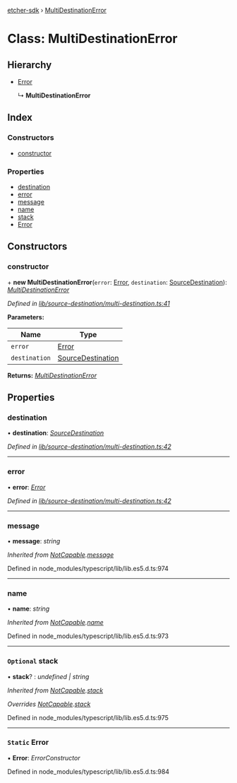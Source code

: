 [etcher-sdk](../README.md) › [MultiDestinationError](multidestinationerror.md)

# Class: MultiDestinationError

## Hierarchy

* [Error](notcapable.md#static-error)

  ↳ **MultiDestinationError**

## Index

### Constructors

* [constructor](multidestinationerror.md#constructor)

### Properties

* [destination](multidestinationerror.md#destination)
* [error](multidestinationerror.md#error)
* [message](multidestinationerror.md#message)
* [name](multidestinationerror.md#name)
* [stack](multidestinationerror.md#optional-stack)
* [Error](multidestinationerror.md#static-error)

## Constructors

###  constructor

\+ **new MultiDestinationError**(`error`: [Error](notcapable.md#static-error), `destination`: [SourceDestination](sourcedestination.md)): *[MultiDestinationError](multidestinationerror.md)*

*Defined in [lib/source-destination/multi-destination.ts:41](https://github.com/balena-io-modules/etcher-sdk/blob/d935b6d/lib/source-destination/multi-destination.ts#L41)*

**Parameters:**

Name | Type |
------ | ------ |
`error` | [Error](notcapable.md#static-error) |
`destination` | [SourceDestination](sourcedestination.md) |

**Returns:** *[MultiDestinationError](multidestinationerror.md)*

## Properties

###  destination

• **destination**: *[SourceDestination](sourcedestination.md)*

*Defined in [lib/source-destination/multi-destination.ts:42](https://github.com/balena-io-modules/etcher-sdk/blob/d935b6d/lib/source-destination/multi-destination.ts#L42)*

___

###  error

• **error**: *[Error](notcapable.md#static-error)*

*Defined in [lib/source-destination/multi-destination.ts:42](https://github.com/balena-io-modules/etcher-sdk/blob/d935b6d/lib/source-destination/multi-destination.ts#L42)*

___

###  message

• **message**: *string*

*Inherited from [NotCapable](notcapable.md).[message](notcapable.md#message)*

Defined in node_modules/typescript/lib/lib.es5.d.ts:974

___

###  name

• **name**: *string*

*Inherited from [NotCapable](notcapable.md).[name](notcapable.md#name)*

Defined in node_modules/typescript/lib/lib.es5.d.ts:973

___

### `Optional` stack

• **stack**? : *undefined | string*

*Inherited from [NotCapable](notcapable.md).[stack](notcapable.md#optional-stack)*

*Overrides [NotCapable](notcapable.md).[stack](notcapable.md#optional-stack)*

Defined in node_modules/typescript/lib/lib.es5.d.ts:975

___

### `Static` Error

▪ **Error**: *ErrorConstructor*

Defined in node_modules/typescript/lib/lib.es5.d.ts:984

